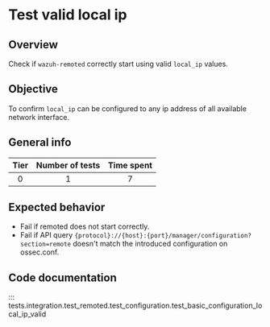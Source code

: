 # Test valid local ip 

## Overview 

Check if `wazuh-remoted` correctly start using valid `local_ip` values.

## Objective

To confirm `local_ip` can be configured to any ip address of all available network interface.

## General info

|Tier | Number of tests | Time spent |
|:--:|:--:|:--:|
| 0 | 1 | 7 |

## Expected behavior

- Fail if remoted does not start correctly.
- Fail if API query `{protocol}://{host}:{port}/manager/configuration?section=remote` doesn't match the introduced 
  configuration on ossec.conf.

## Code documentation

::: tests.integration.test_remoted.test_configuration.test_basic_configuration_local_ip_valid
